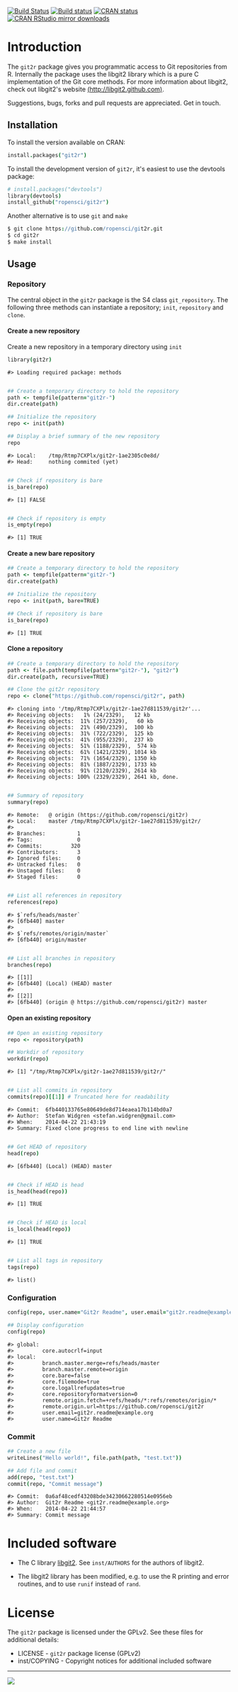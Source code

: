 [![Build Status](https://travis-ci.org/ropensci/git2r.svg)](https://travis-ci.org/ropensci/git2r)
[![Build status](https://ci.appveyor.com/api/projects/status/h2vunr0lfqt8b45g?svg=true)](https://ci.appveyor.com/project/karthik/git2r)
[![CRAN status](http://www.r-pkg.org/badges/version/git2r)](http://cran.r-project.org/web/packages/git2r/index.html)
[![CRAN RStudio mirror downloads](http://cranlogs.r-pkg.org/badges/last-month/git2r)](http://cran.r-project.org/web/packages/git2r/index.html)

# Introduction

The `git2r` package gives you programmatic access to Git repositories
from R. Internally the package uses the libgit2 library which is a
pure C implementation of the Git core methods. For more information
about libgit2, check out libgit2's website
[(http://libgit2.github.com)](http://libgit2.github.com).

Suggestions, bugs, forks and pull requests are appreciated. Get in
touch.

## Installation

To install the version available on CRAN:

```coffee
install.packages("git2r")
```

To install the development version of `git2r`, it's easiest to use the
devtools package:

```coffee
# install.packages("devtools")
library(devtools)
install_github("ropensci/git2r")
```

Another alternative is to use `git` and `make`

```coffee
$ git clone https://github.com/ropensci/git2r.git
$ cd git2r
$ make install
```

## Usage

### Repository

The central object in the `git2r` package is the S4 class
`git_repository`. The following three methods can instantiate a
repository; `init`, `repository` and `clone`.

#### Create a new repository

Create a new repository in a temporary directory using `init`

```coffee
library(git2r)
```

```
#> Loading required package: methods
```

```coffee

## Create a temporary directory to hold the repository
path <- tempfile(pattern="git2r-")
dir.create(path)

## Initialize the repository
repo <- init(path)

## Display a brief summary of the new repository
repo
```

```
#> Local:    /tmp/Rtmp7CXPlx/git2r-1ae2305c0e8d/
#> Head:     nothing commited (yet)
```

```coffee

## Check if repository is bare
is_bare(repo)
```

```
#> [1] FALSE
```

```coffee

## Check if repository is empty
is_empty(repo)
```

```
#> [1] TRUE
```

#### Create a new bare repository

```coffee
## Create a temporary directory to hold the repository
path <- tempfile(pattern="git2r-")
dir.create(path)

## Initialize the repository
repo <- init(path, bare=TRUE)

## Check if repository is bare
is_bare(repo)
```

```
#> [1] TRUE
```

#### Clone a repository

```coffee
## Create a temporary directory to hold the repository
path <- file.path(tempfile(pattern="git2r-"), "git2r")
dir.create(path, recursive=TRUE)

## Clone the git2r repository
repo <- clone("https://github.com/ropensci/git2r", path)
```

```
#> cloning into '/tmp/Rtmp7CXPlx/git2r-1ae27d811539/git2r'...
#> Receiving objects:   1% (24/2329),   12 kb
#> Receiving objects:  11% (257/2329),   60 kb
#> Receiving objects:  21% (490/2329),  100 kb
#> Receiving objects:  31% (722/2329),  125 kb
#> Receiving objects:  41% (955/2329),  237 kb
#> Receiving objects:  51% (1188/2329),  574 kb
#> Receiving objects:  61% (1421/2329), 1014 kb
#> Receiving objects:  71% (1654/2329), 1350 kb
#> Receiving objects:  81% (1887/2329), 1733 kb
#> Receiving objects:  91% (2120/2329), 2614 kb
#> Receiving objects: 100% (2329/2329), 2641 kb, done.
```

```coffee

## Summary of repository
summary(repo)
```

```
#> Remote:   @ origin (https://github.com/ropensci/git2r)
#> Local:    master /tmp/Rtmp7CXPlx/git2r-1ae27d811539/git2r/
#>
#> Branches:          1
#> Tags:              0
#> Commits:         320
#> Contributors:      3
#> Ignored files:     0
#> Untracked files:   0
#> Unstaged files:    0
#> Staged files:      0
```

```coffee

## List all references in repository
references(repo)
```

```
#> $`refs/heads/master`
#> [6fb440] master
#>
#> $`refs/remotes/origin/master`
#> [6fb440] origin/master
```

```coffee

## List all branches in repository
branches(repo)
```

```
#> [[1]]
#> [6fb440] (Local) (HEAD) master
#>
#> [[2]]
#> [6fb440] (origin @ https://github.com/ropensci/git2r) master
```

#### Open an existing repository

```coffee
## Open an existing repository
repo <- repository(path)

## Workdir of repository
workdir(repo)
```

```
#> [1] "/tmp/Rtmp7CXPlx/git2r-1ae27d811539/git2r/"
```

```coffee

## List all commits in repository
commits(repo)[[1]] # Truncated here for readability
```

```
#> Commit:  6fb440133765e80649de8d714eaea17b114bd0a7
#> Author:  Stefan Widgren <stefan.widgren@gmail.com>
#> When:    2014-04-22 21:43:19
#> Summary: Fixed clone progress to end line with newline
```

```coffee

## Get HEAD of repository
head(repo)
```

```
#> [6fb440] (Local) (HEAD) master
```

```coffee

## Check if HEAD is head
is_head(head(repo))
```

```
#> [1] TRUE
```

```coffee

## Check if HEAD is local
is_local(head(repo))
```

```
#> [1] TRUE
```

```coffee

## List all tags in repository
tags(repo)
```

```
#> list()
```

### Configuration

```coffee
config(repo, user.name="Git2r Readme", user.email="git2r.readme@example.org")

## Display configuration
config(repo)
```

```
#> global:
#>         core.autocrlf=input
#> local:
#>         branch.master.merge=refs/heads/master
#>         branch.master.remote=origin
#>         core.bare=false
#>         core.filemode=true
#>         core.logallrefupdates=true
#>         core.repositoryformatversion=0
#>         remote.origin.fetch=+refs/heads/*:refs/remotes/origin/*
#>         remote.origin.url=https://github.com/ropensci/git2r
#>         user.email=git2r.readme@example.org
#>         user.name=Git2r Readme
```

### Commit

```coffee
## Create a new file
writeLines("Hello world!", file.path(path, "test.txt"))

## Add file and commit
add(repo, "test.txt")
commit(repo, "Commit message")
```

```
#> Commit:  0a6af48cedf43208bde34230662280514e0956eb
#> Author:  Git2r Readme <git2r.readme@example.org>
#> When:    2014-04-22 21:44:57
#> Summary: Commit message
```

# Included software

- The C library [libgit2](https://github.com/libgit2/libgit2). See
  `inst/AUTHORS` for the authors of libgit2.

- The libgit2 library has been modified, e.g. to use the R printing
  and error routines, and to use `runif` instead of `rand`.

# License

The `git2r` package is licensed under the GPLv2. See these files for additional details:

- LICENSE      - `git2r` package license (GPLv2)
- inst/COPYING - Copyright notices for additional included software

---

[![](http://ropensci.org/public_images/github_footer.png)](http://ropensci.org)
